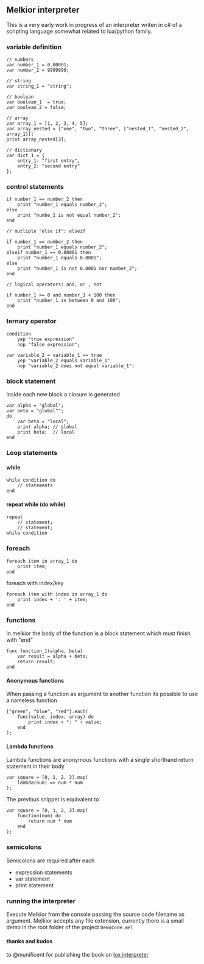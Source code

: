 
##  Melkior interpreter
This is a very early work in progress of an interpreter writen in c# of a scripting language somewhat related to lua/python family.

### variable definition
```
// numbers
var number_1 = 0.00001;
var number_2 = 9999999;

// string
var string_1 = "string";

// boolean
var boolean_1  = true;
var boolean_2 = false;

// array
var array_1 = [1, 2, 3, 4, 5];
var array_nested = ["one", "two", "three", ["nested_1", "nested_2", array_1]];
print array_nested[3];

// dictionary
var dict_1 = {
    entry_1: "first entry",
    entry_2: "second entry"
};
```
### control statements
```
if number_1 == number_2 then
    print "number_1 equals number_2";
else
    print "numbe_1 is not equal number_2";
end

// mutliple "else if": elseif

if number_1 == number_2 then
    print "number_1 equals number_2";
elseif number_1 == 0.00001 then
    print "number_1 equals 0.0001";
else
    print "number_1 is not 0.0001 nor number_2";
end

// logical operators: and, or , not

if number_1 >= 0 and number_1 < 100 then
    print "number_1 is between 0 and 100";
end
```

### ternary operator
```
condition
    yep "true expression"
    nop "false expression";

var variable_2 = variable_1 == true
    yep "variable_2 equals variable_1"
    nop "variable_2 does not equal variable_1";
```

### block statement
Inside each new block a closure is generated
```
var alpha = "global";
var beta = "global"";
do
    var beta = "local";
    print alpha; // global
    print beta;  // local
end
```
### Loop statements

#### while
```
while condition do
    // statements
end
```
#### repeat while  (do while)
```
repeat
    // statement;
    // statement;
while condition
```

### foreach 
```
foreach item in array_1 do
    print item;
end
```

foreach with index/key

```
foreach item with index in array_1 do
    print index + ': ' + item;
end
```


 ### functions
 In melkior the body of the function is a block statement which must finish with "end"
```
func function_1(alpha, beta)
    var result = alpha + beta;
    return result;
end
```

#### Anonymous functions
When passing a function as argument to another function its possible to use a nameless function
```
["green", "blue", "red"].each(
    func(value, index, array) do
        print index + ": " + value;
    end
);
```

#### Lambda functions
Lambda functions are anonymous functions with a single shorthand return statement in their body

```
var square = [0, 1, 2, 3].map(
    lambda(num) => num * num
);
```

The previous snippet is equivalent to

```
var square = [0, 1, 2, 3].map(
    function(num) do
        return num * num
    end
);
```

### semicolons
Semicolons are required after each
- expression statements
- var statement
- print statement

### running the interpreter

Execute Melkior from the console passing the source code filename as argument.
Melkior accepts any file extension, currently there is a small demo in the root folder of the project `DemoCode.mel`


#### thanks and kudos
to @munificent for publishing the book on [lox interpreter](http://www.craftinginterpreters.com/)
